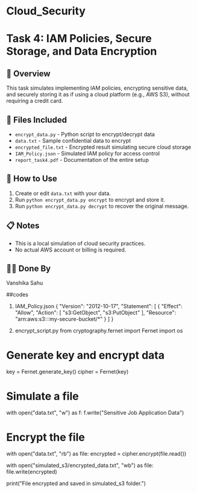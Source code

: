 # Cloud_Security
# Task 4: IAM Policies, Secure Storage, and Data Encryption

## 🔐 Overview
This task simulates implementing IAM policies, encrypting sensitive data, and securely storing it as if using a cloud platform (e.g., AWS S3), without requiring a credit card.

## 📁 Files Included
- `encrypt_data.py` - Python script to encrypt/decrypt data
- `data.txt` - Sample confidential data to encrypt
- `encrypted_file.txt` - Encrypted result simulating secure cloud storage
- `IAM_Policy.json` - Simulated IAM policy for access control
- `report_task4.pdf` - Documentation of the entire setup

## 🧪 How to Use
1. Create or edit `data.txt` with your data.
2. Run `python encrypt_data.py encrypt` to encrypt and store it.
3. Run `python encrypt_data.py decrypt` to recover the original message.

## 📋 Notes
- This is a local simulation of cloud security practices.
- No actual AWS account or billing is required.

## 👩‍💻 Done By
Vanshika Sahu

##codes
1. IAM_Policy.json
{
  "Version": "2012-10-17",
  "Statement": [
    {
      "Effect": "Allow",
      "Action": [
        "s3:GetObject",
        "s3:PutObject"
      ],
      "Resource": "arn:aws:s3:::my-secure-bucket/*"
    }
  ]
}

2. encrypt_script.py
   from cryptography.fernet import Fernet
import os

# Generate key and encrypt data
key = Fernet.generate_key()
cipher = Fernet(key)

# Simulate a file
with open("data.txt", "w") as f:
    f.write("Sensitive Job Application Data")

# Encrypt the file
with open("data.txt", "rb") as file:
    encrypted = cipher.encrypt(file.read())

with open("simulated_s3/encrypted_data.txt", "wb") as file:
    file.write(encrypted)

print("File encrypted and saved in simulated_s3 folder.")



